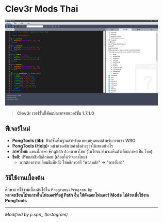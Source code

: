 # Clev3r Mods Thai

![ภาพตัวอย่าง](image.png) <!-- เปลี่ยน path เป็นตำแหน่งไฟล์รูปภาพของคุณ -->

> **Clev3r เวอร์ชั่นนี้ดัดแปลงมาจากเวอร์ชั่น 1.7.1.0**

## ฟีเจอร์ใหม่

- **PongTools (lib):** ฟังก์ชั่นพื้นฐานสำหรับควบคุมหุ่นยนต์สำหรับการแข่ง WRO  
- **PongTools (Help):** หน้าต่างอธิบายคำสั่งต่างๆว่าใช้งานอย่างไร  
- **ภาษาไทย:** แทนที่ภาษา English ด้วยภาษาไทย (ในโปรแกรมจะเห็นตัวเลือกภาษาเป็น ไทย)  
- **ธีมสี:** ปรับแต่งธีมสีเล็กน้อย (เลือกได้ว่าจะลงไหม)  
  - หากต้องการเปลี่ยนธีมทีหลัง ให้คลิกขวาที่ "หน้าหลัก" → "การตั้งค่า"

## วิธีใช้งานเบื้องต้น

ศึกษาการใช้งานเบื้องต้นได้ใน `Programs\Program.bp`  
**หากจะเขียนโปรแกรมในโฟลเดอร์ที่อยู่ Path อื่น ให้คัดลอกโฟลเดอร์ Mods ไปด้วยเพื่อใช้งาน PongTools**

---

*Modified by p.spn_ (Instagram)*